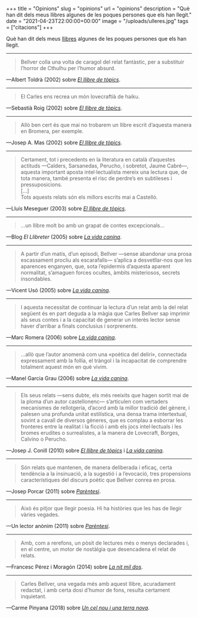 +++
title = "Opinions"
slug = "opinions"
url = "opinions"
description = "Què han dit dels meus llibres algunes de les poques persones que els han llegit."
date = "2021-04-23T22:00:00+00:00"
image = "/uploads/ulleres.jpg"
tags = ["citacions"]
+++

Què han dit dels meus [llibres](/llibres/) algunes de les poques persones que els han llegit.

<hr>

<a name="2002.1"></a>

> Bellver colla una volta de caragol del relat fantàstic, per a substituir l’horror de Cthulhu per l’humor absurd.

—Albert Toldrà (2002) sobre [*El llibre de tòpics*](/llibres/elllibredetopics/).

<hr>

<a name="2002.2"></a>

> El Carles ens recrea un món lovecraftià de haiku.

—Sebastià Roig (2002) sobre [*El llibre de tòpics*](/llibres/elllibredetopics/).

<hr>

<a name="2002.3"></a>

> Allò ben cert és que mai no trobarem un llibre escrit d’aquesta manera en Bromera, per exemple.

—Josep A. Mas (2002) sobre [*El llibre de tòpics*](/llibres/elllibredetopics/).

<hr>

<a name="2003.1"></a>

> Certament, tot i precedents en la literatura en català d’aquestes actituds —Calders, Sarsanedas, Perucho, i sobretot, Jaume Cabré—, aquesta important aposta intel·lectualista mereix una lectura que, de tota manera, també presenta el risc de perdre’s en subtileses i pressuposicions.  
> \[…]  
> Tots aquests relats són els millors escrits mai a Castelló.

—Lluís Meseguer (2003) sobre [*El llibre de tòpics*](/llibres/elllibredetopics/).

<hr>

<a name="2005.1"></a>

> …un llibre molt bo amb un grapat de contes excepcionals…

—Blog *El Llibreter* (2005) sobre [*La vida canina*](/llibres/lavidacanina/).

<hr>

<a name="2005.2"></a>

> A partir d’un matís, d’un episodi, Bellver —sense abandonar una prosa escassament procliu als escarafalls— s’aplica a desvetllar-nos que les aparences enganyen, que, sota l’epidermis d’aquesta aparent normalitat, s’amaguen forces ocultes, àmbits misteriosos, secrets insondables.

—Vicent Usó (2005) sobre [*La vida canina*](/llibres/lavidacanina/).

<hr>

<a name="2006.1"></a>

> I aquesta necessitat de continuar la lectura d’un relat amb la del relat següent és en part deguda a la màgia que Carles Bellver sap imprimir als seus contes i a la capacitat de generar un interès lector sense haver d’arribar a finals conclusius i sorprenents.

—Marc Romera (2006) sobre [*La vida canina*](/llibres/lavidacanina/).

<hr>

<a name="2006.2"></a>

> …allò que l’autor anomenà com una «poètica del deliri», connectada expressament amb la follia, el tràngol i la incapacitat de comprendre totalment aquest món en què vivim.

—Manel Garcia Grau (2006) sobre [*La vida canina*](/llibres/lavidacanina/).

<hr>

> Els seus relats —sens dubte, els més reeixits que hagen sortit mai de la ploma d’un autor castellonenc— s’articulen com vertaders mecanismes de rellotgeria, d’acord amb la millor tradició del gènere, i palesen una profunda unitat estilística, una densa trama intertextual, sovint a cavall de diversos gèneres, que es complau a esborrar les fronteres entre la realitat i la ficció i amb els jocs intel·lectuals i les bromes erudites o surrealistes, a la manera de Lovecraft, Borges, Calvino o Perucho.

—Josep J. Conill (2010) sobre [*El llibre de tòpics*](/llibres/elllibredetopics/) i [*La vida canina*](/llibres/lavidacanina/).

<hr>

<a name="2011.1"></a>

> Són relats que mantenen, de manera deliberada i eficaç, certa tendència a la insinuació, a la sugestió i a l’evocació, tres propensions característiques del discurs poètic que Bellver conrea en prosa.

—Josep Porcar (2011) sobre [*Parèntesi*](/llibres/parentesi/).

<hr>

<a name="2011.2"></a>

> Això és pitjor que llegir poesia. Hi ha històries que les has de llegir vàries vegades.

—Un lector anònim (2011) sobre [*Parèntesi*](/llibres/parentesi/).

<hr>

<a name="2014.1"></a>

> Amb, com a rerefons, un pòsit de lectures més o menys declarades i, en el centre, un motor de nostàlgia que desencadena el relat de relats.

—Francesc Pérez i Moragón (2014) sobre [*La nit mil dos*](/llibres/lanitmildos/).

<hr>

<a name="2018.1"></a>

> Carles Bellver, una vegada més amb aquest llibre, acuradament redactat, i amb certa dosi d’humor de fons, resulta certament inquietant.

—Carme Pinyana (2018) sobre [*Un cel nou i una terra nova*](/llibres/uncelnouiunaterranova/).
